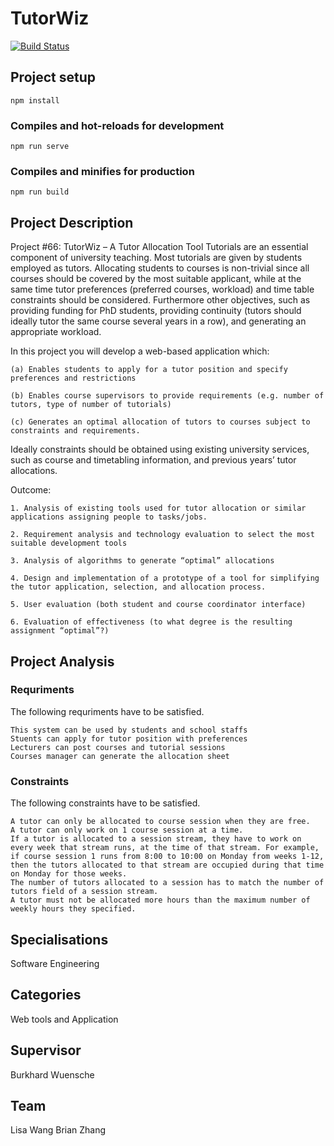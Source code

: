 # TutorWiz

[![Build Status](https://travis-ci.com/brianzhangmz/TutorWiz.svg?token=iQqR4Y7Epud1QBr2kgKt&branch=master)](https://travis-ci.com/brianzhangmz/TutorWiz)

## Project setup

```
npm install
```

### Compiles and hot-reloads for development

```
npm run serve
```

### Compiles and minifies for production

```
npm run build
```

## Project Description

Project #66: TutorWiz – A Tutor Allocation Tool
Tutorials are an essential component of university teaching. Most tutorials are given by students employed as tutors. Allocating students to courses is non-trivial since all courses should be covered by the most suitable applicant, while at the same time tutor preferences (preferred courses, workload) and time table constraints should be considered. Furthermore other objectives, such as providing funding for PhD students, providing continuity (tutors should ideally tutor the same course several years in a row), and generating an appropriate workload.

In this project you will develop a web-based application which:

```
(a) Enables students to apply for a tutor position and specify preferences and restrictions

(b) Enables course supervisors to provide requirements (e.g. number of tutors, type of number of tutorials)

(c) Generates an optimal allocation of tutors to courses subject to constraints and requirements.
```

Ideally constraints should be obtained using existing university services, such as course and timetabling information, and previous years’ tutor allocations.

Outcome:

```
1. Analysis of existing tools used for tutor allocation or similar applications assigning people to tasks/jobs.

2. Requirement analysis and technology evaluation to select the most suitable development tools

3. Analysis of algorithms to generate “optimal” allocations

4. Design and implementation of a prototype of a tool for simplifying the tutor application, selection, and allocation process.

5. User evaluation (both student and course coordinator interface)

6. Evaluation of effectiveness (to what degree is the resulting assignment “optimal”?)
```

## Project Analysis

### Requriments

The following requriments have to be satisfied.

```
This system can be used by students and school staffs
Stuents can apply for tutor position with preferences
Lecturers can post courses and tutorial sessions
Courses manager can generate the allocation sheet
```

### Constraints

The following constraints have to be satisfied.

```
A tutor can only be allocated to course session when they are free.
A tutor can only work on 1 course session at a time.
If a tutor is allocated to a session stream, they have to work on every week that stream runs, at the time of that stream. For example, if course session 1 runs from 8:00 to 10:00 on Monday from weeks 1-12, then the tutors allocated to that stream are occupied during that time on Monday for those weeks.
The number of tutors allocated to a session has to match the number of tutors field of a session stream.
A tutor must not be allocated more hours than the maximum number of weekly hours they specified.
```

## Specialisations

Software Engineering

## Categories

Web tools and Application

## Supervisor

Burkhard Wuensche

## Team

Lisa Wang
Brian Zhang
